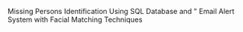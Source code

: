 Missing Persons Identification Using SQL Database and " Email Alert System with Facial Matching Techniques
